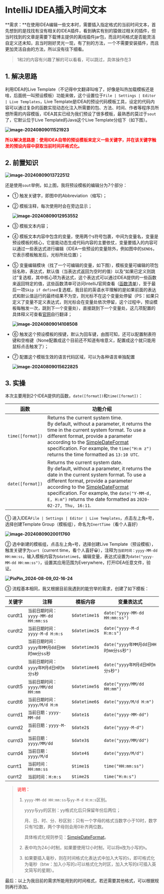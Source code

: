 # IntelliJ IDEA插入时间文本

**需求：**在使用IDEA编辑一些文本时，需要插入指定格式的当前时间文本，首先想到的是找找有没有相关的IDEA插件，看到确实有别的猿做过相关的插件，但当时找到的文章是需要下载博主提供的离线插件jar包，而且时间格式是否能灵活自定义还未知，且当时刚好灵光一现，有了别的方法，一个不需要安装插件，而且更加灵活自由的方法，所以没有往下细看。

> 1和2的内容有兴趣了解的可以看看，可以跳过，具体操作在3

## 1. 解决思路

利用IDEA的Live Template（不记得中文翻译叫啥了，好像是叫热加载模板还是啥，后面统一叫预设模板）功能来做，这个设置位于`File | Settings | Editor | Live Templates`，Live Template是IDEA的预设代码模板工具，设定的代码内容可以通过复杂的函数实现动态化注入所需要的包、方法、时间、作者等程序员所想所需的内容模版，IDEA其实已经为我们预设了很多模板，最熟悉的莫过于`sout`了，它默认位于Live Template的Java这个Live Template分组下（如下图）。

**![image-20240809011521923](https://gitee.com/triabin/img_bed/raw/master/2024/08/09/53c843caefef525fad229d5c60c0acaf-image-20240809011521923.png)**

<font color="red">**所以解决思路是：使用IDEA自带的预设模板来定义一些关键字，并在该关键字触发的预设内容中获取当前时间并格式化。**</font>

## 2. 前置知识

**![image-20240809013722512](https://gitee.com/triabin/img_bed/raw/master/2024/08/09/9f8ef784947306a454764b4213f7175b-image-20240809013722512.png)**

还是使用`sout`举例，如上图，我将预设模板的编辑分为7个部分：

* ① 触发关键字，即图中的Abbreviation（缩写）；

* ② 模板注释，每次使用时会在旁边显示；

  **![image-20240809012953552](https://gitee.com/triabin/img_bed/raw/master/2024/08/09/91d4e351d9dae9ada8ed719d24909ee7-image-20240809012953552.png)**

* ③ 模板文本内容；

* ④ 模板文本内容中包含的变量，使用两个`$`符号包裹，中间为变量名，变量是预设模板的核心，它是能动态生成代码内容的主要依仗，变量要插入的内容可以通过一些表达式进行编辑（IDEA一些预设的变量除外，例如图中的`$END$`，它表示模板触发后，光标所处位置）；

* ⑤ 变量编辑模块（找了一个可编辑的变量，如下图），模板变量可编辑的项包括名称，表达式，默认值（当表达式返回为空时的值）以及“如果已定义则跳过”复选框，其中核心项为表达式，这个表达式可以通过IDEA提供的一些函数来返回特定的值，这些函数清单可访问IntelliJ官网查看（[函数清单](https://www.jetbrains.com/help/idea/2024.2/edit-template-variables-dialog.html#predefined_functions)），至于最后一项`Skip if defined`复选框，我目前的英语水平理解的是如果前面的表达式和默认值运行的最终结果不为空，则光标不在这个变量处停留（PS：如果只定义了变量不定义表达式，则光标会在变量处依次停留，这个过程中，预设模板每触发一次，跳到下一个变量处），直接跳到下一个变量处，这几项配置的具体释义可查看[官网](https://www.jetbrains.com/help/idea/2024.2/edit-template-variables-dialog.html#controls)自行翻译；

  **![image-20240809014108508](https://gitee.com/triabin/img_bed/raw/master/2024/08/09/6ee0fbeba0db745f5e0092b0d2bbe49f-image-20240809014108508.png)**

* ⑥ 触发这个预设模板的按键，默认为回车键，由图可知，还可以配置制表符键和空格键（None配置成这个目前还不知道有啥意义，配置成这个就只能用鼠标点击触发了）；

* ⑦ 配置这个模板生效的语言代码区域，可以为各种语言单独配置

  **![image-20240809015622825](https://gitee.com/triabin/img_bed/raw/master/2024/08/09/404dcdd6ebb45e6c7e7de82386cb06b2-image-20240809015622825.png)**

## 3. 实操

本次主要用到2个IDEA提供的函数，`date([format])`和`time([format])`：

| 函数             | 功能介绍                                                     |
| ---------------- | ------------------------------------------------------------ |
| `time([format])` | Returns the current system time.<br/>By default, without a parameter, it returns the time in the current system format. To use a different format, provide a parameter according to the [SimpleDateFormat](https://docs.oracle.com/javase/7/docs/api/java/text/SimpleDateFormat.html) specification. For example, the `time("H:m z")` returns the time formatted as `13:10 UTC`. |
| `date([format])` | Returns the current system date.<br/>By default, without a parameter, it returns the date in the current system format. To use a different format, provide a parameter according to the [SimpleDateFormat](https://docs.oracle.com/javase/7/docs/api/java/text/SimpleDateFormat.html) specification. For example, the `date("Y-MM-d, E, H:m")` returns the date formatted as `2020-02-27, Thu, 16:11`. |

① 进入IDEA`File | Settings | Editor | Live Templates`，点击左上角`+`号，选择创建Template Group（模板组），命名为`InertTime`（看个人喜好）

**![image-20240809020011760](https://gitee.com/triabin/img_bed/raw/master/2024/08/09/6a21dee3d4f182910aa53f93a0f2b0f1-image-20240809020011760.png)**

② 选中新建的模板组，点击左上角`+`号，选择创建Live Template（预设模板），触发关键字为`curt`（current time，看个人喜好😀），注释为`当前时间：yyyy-MM-dd HH:mm:ss`，输入模板内容为`$datetime$`，编辑变量，表达式设置为`date("yyyy-MM-dd HH:mm:ss")`，设置其应用范围为Everywhere，打开IDEA任意文件，验证。

**![PixPin_2024-08-09_02-16-24](https://gitee.com/triabin/img_bed/raw/master/2024/08/09/889390a62db1c5d613dbb85eab4d63af-PixPin_2024-08-09_02-16-24.gif)**

③ 流程基本相同，我又根据目前我遇到的能穷举的需求，创建了如下模板：

| 关键字 | 注释                                       | 模板内容      | 变量表达式                           |
| ------ | ------------------------------------------ | ------------- | ------------------------------------ |
| curdt1 | `当前日期时间：yyyy-MM-dd HH:mm:ss`        | `$datetime1$` | `date("yyyy-MM-dd HH:mm:ss")`        |
| curdt2 | `当前日期时间：yyyy-M-d H:m:s`             | `$datetime2$` | `date("yyyy-M-d H:m:s")`             |
| curdt3 | `当前日期时间：yyyy年MM月dd日HH时mm分ss秒` | `$datetime3$` | `date("yyyy年MM月dd日HH时mm分ss秒")` |
| curdt4 | `当前日期时间：yyyy年M月d日H时m分s秒`      | `$datetime4$` | `date("yyyy年M月d日H时m分s秒")`      |
| curdt5 | `当前日期时间：yyyy/MM/dd HH:mm`           | `$datetime5$` | `date("yyyy/MM/dd HH:mm")`           |
| curdt6 | `当前日期时间：yyyy/M/d H:m`               | `$datetime6$` | `date("yyyy/M/d H:m")`               |
| currd1 | `当前日期：yyyy-MM-dd`                     | `$date1$`     | `date("yyyy-MM-dd")`                 |
| currd2 | `当前日期：yyyy-M-d`                       | `$date2$`     | `date("yyyy-M-d")`                   |
| currd3 | `当前日期：yyyy/MM/dd`                     | `$date3$`     | `date("yyyy/MM/dd")`                 |
| currd4 | `当前日期：yyyy/M/d`                       | `$date4$`     | `date("yyyy/M/d")`                   |
| currt1 | `当前时间：HH:mm:ss`                       | `$time1$`     | `time("HH:mm:ss")`                   |
| currt2 | `当前时间：H:m:s`                          | `$time2$`     | `time("H:m:s")`                      |

> <font color="red">说明：</font>
>
> 1. `yyyy-MM-dd HH:mm:ss`与`yy-M-d H:m:s`区别。
>
>    yyyy与yy的区别：yy格式化后只保留年份后两位；
>
>    月、日、时、分、秒区别：只有一个字母的格式当数字小于10时，数字只有1位数，两个字母则会用0补齐两位数。
>
>    具体格式化规则参见：[SimpleDateFormat](https://docs.oracle.com/javase/7/docs/api/java/text/SimpleDateFormat.html)。
>
> 2. 表中均为24小时制，如果要使用12小时制，可以将`H`改为小写的`h`。
>
> 3. 如果要插入毫秒，则在时间格式化表达式中加入大写的`S`，即可格式化为毫秒（btw：加入小写的`z`可以格式化为时区，加入大写的`E`可插入英文简写的星期）。

最后：以上为我目前的需求所能用到的时间格式，若还需要其他格式，可以根据规则再行添加。
